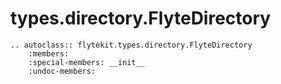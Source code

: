 # types.directory.FlyteDirectory

```{eval-rst}
.. autoclass:: flytekit.types.directory.FlyteDirectory
    :members:
    :special-members: __init__
    :undoc-members:
```